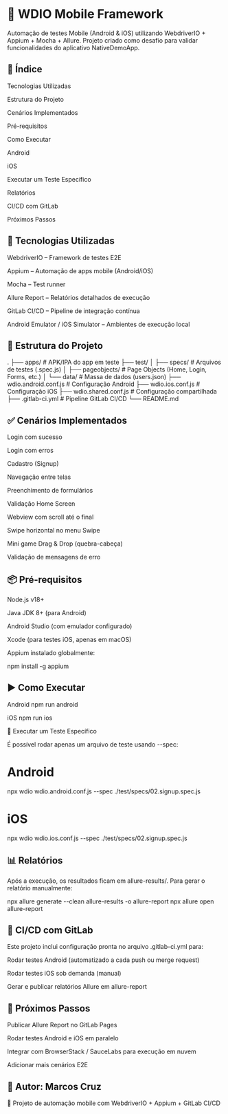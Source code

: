 # 📱 WDIO Mobile Framework

Automação de testes Mobile (Android & iOS) utilizando WebdriverIO + Appium + Mocha + Allure.
Projeto criado como desafio para validar funcionalidades do aplicativo NativeDemoApp.

## 📑 Índice

Tecnologias Utilizadas

Estrutura do Projeto

Cenários Implementados

Pré-requisitos

Como Executar

Android

iOS

Executar um Teste Específico

Relatórios

CI/CD com GitLab

Próximos Passos

## 🔧 Tecnologias Utilizadas

WebdriverIO
– Framework de testes E2E

Appium
– Automação de apps mobile (Android/iOS)

Mocha – Test runner

Allure Report – Relatórios detalhados de execução

GitLab CI/CD – Pipeline de integração contínua

Android Emulator / iOS Simulator – Ambientes de execução local

## 📂 Estrutura do Projeto

.
├── apps/ # APK/IPA do app em teste
├── test/
│ ├── specs/ # Arquivos de testes (.spec.js)
│ ├── pageobjects/ # Page Objects (Home, Login, Forms, etc.)
│ └── data/ # Massa de dados (users.json)
├── wdio.android.conf.js # Configuração Android
├── wdio.ios.conf.js # Configuração iOS
├── wdio.shared.conf.js # Configuração compartilhada
├── .gitlab-ci.yml # Pipeline GitLab CI/CD
└── README.md

## ✅ Cenários Implementados

Login com sucesso

Login com erros

Cadastro (Signup)

Navegação entre telas

Preenchimento de formulários

Validação Home Screen

Webview com scroll até o final

Swipe horizontal no menu Swipe

Mini game Drag & Drop (quebra-cabeça)

Validação de mensagens de erro

## 📦 Pré-requisitos

Node.js v18+

Java JDK 8+ (para Android)

Android Studio (com emulador configurado)

Xcode (para testes iOS, apenas em macOS)

Appium instalado globalmente:

npm install -g appium

## ▶️ Como Executar

Android
npm run android

iOS
npm run ios

🎯 Executar um Teste Específico

É possível rodar apenas um arquivo de teste usando --spec:

# Android

npx wdio wdio.android.conf.js --spec ./test/specs/02.signup.spec.js

# iOS

npx wdio wdio.ios.conf.js --spec ./test/specs/02.signup.spec.js

## 📊 Relatórios

Após a execução, os resultados ficam em allure-results/.
Para gerar o relatório manualmente:

npx allure generate --clean allure-results -o allure-report
npx allure open allure-report

## 🔄 CI/CD com GitLab

Este projeto inclui configuração pronta no arquivo .gitlab-ci.yml para:

Rodar testes Android (automatizado a cada push ou merge request)

Rodar testes iOS sob demanda (manual)

Gerar e publicar relatórios Allure em allure-report

## 🚀 Próximos Passos

Publicar Allure Report no GitLab Pages

Rodar testes Android e iOS em paralelo

Integrar com BrowserStack / SauceLabs para execução em nuvem

Adicionar mais cenários E2E

## 📌 Autor: Marcos Cruz

📅 Projeto de automação mobile com WebdriverIO + Appium + GitLab CI/CD
